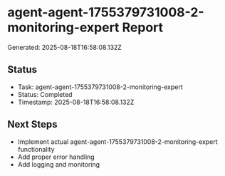 # agent-agent-1755379731008-2-monitoring-expert Report

Generated: 2025-08-18T16:58:08.132Z

## Status
- Task: agent-agent-1755379731008-2-monitoring-expert
- Status: Completed
- Timestamp: 2025-08-18T16:58:08.132Z

## Next Steps
- Implement actual agent-agent-1755379731008-2-monitoring-expert functionality
- Add proper error handling
- Add logging and monitoring
